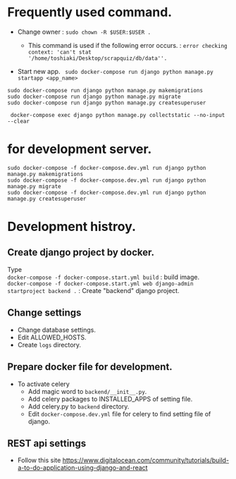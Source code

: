 # Frequently used command. 
- Change owner : `sudo chown -R $USER:$USER .` 
    - This command is used if the following error occurs. : `error checking context: 'can't stat '/home/toshiaki/Desktop/scrapquiz/db/data''.`

- Start new app.
` sudo docker-compose run django python manage.py startapp <app_name>`

``` 
sudo docker-compose run django python manage.py makemigrations
sudo docker-compose run django python manage.py migrate 
sudo docker-compose run django python manage.py createsuperuser 
```
``` 
 docker-compose exec django python manage.py collectstatic --no-input --clear
 ```

 # for development server. 
 ```
 sudo docker-compose -f docker-compose.dev.yml run django python manage.py makemigrations
 sudo docker-compose -f docker-compose.dev.yml run django python manage.py migrate
 sudo docker-compose -f docker-compose.dev.yml run django python manage.py createsuperuser
```

# Development histroy.  

## Create django project by docker. 

Type  
`docker-compose -f docker-compose.start.yml build` : build image.  
`docker-compose -f docker-compose.start.yml web django-admin startproject backend .` : Create "backend" django project.  

## Change settings
- Change database settings.
- Edit ALLOWED_HOSTS.
- Create `logs` directory.

## Prepare docker file for development. 

- To activate celery 
    - Add magic word to `backend/__init__.py`. 
    - Add celery packages to INSTALLED_APPS of setting file. 
    - Add celery.py to `backend` directory.
    - Edit `docker-compose.dev.yml` file for celery to find setting file of django.

## REST api settings
- Follow this site https://www.digitalocean.com/community/tutorials/build-a-to-do-application-using-django-and-react